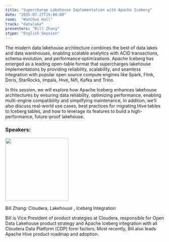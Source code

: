 ```yaml
---
title: "Supercharge Lakehouse Implementation with Apache Iceberg"
date: "2025-07-27T15:00:00"
room:  "WanChun Hall"
track: "datalake"
presenters: "Bill Zhang"
stype: "English Session"
---
```


The modern data lakehouse architecture combines the best of data lakes and data warehouses, enabling scalable analytics with ACID transactions, schema evolution, and performance optimizations. Apache Iceberg has emerged as a leading open-table format that supercharges lakehouse implementations by providing reliability, scalability, and seamless integration with popular open source compute engines like Spark, Flink, Doris, StarRocks, Impala, Hive, Nifi, Kafka and Trino.

In this session, we will explore how Apache Iceberg enhances lakehouse architectures by ensuring data reliability, optimizing performance, enabling multi-engine compatibility and simplifying maintenance,  In addition, we’ll also discuss real-world use cases, best practices for migrating Hive tables to Iceberg tables, and how to leverage its features to build a high-performance, future-proof lakehouse.

### Speakers:


<img src="https://sessionize.com/image/3658-400o400o1-7QN8vyMNv5mXWRii1Qrf8k.jpg" width="200" /><br/>

Bill Zhang: Cloudera, Lakehouse , Iceberg Integration

Bill is Vice President of product strategies at Cloudera, responsible for Open Data Lakehouse product strategy and Apache Iceberg integration with all Cloudera Data Platform (CDP) form factors.  Most recently, Bill also leads Apache Hive product roadmap and adoption.